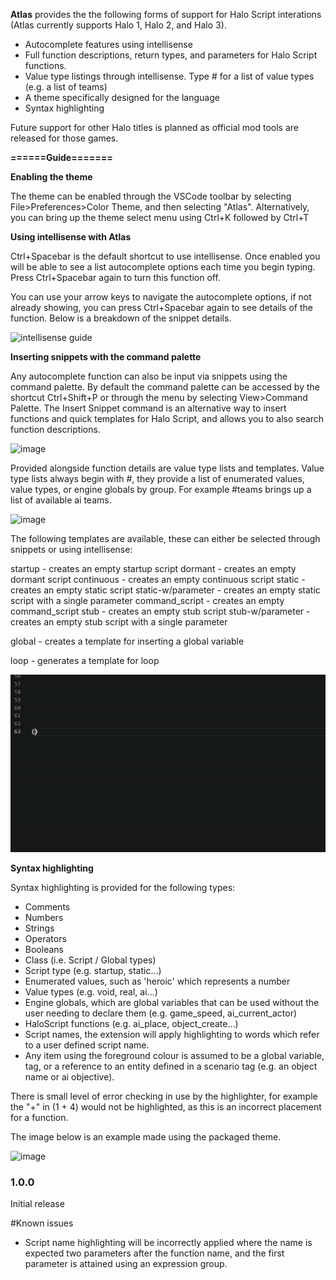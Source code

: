**Atlas** provides the the following forms of support for Halo Script interations (Atlas currently supports Halo 1, Halo 2, and Halo 3).
- Autocomplete features using intellisense
- Full function descriptions, return types, and parameters for Halo Script functions. 
- Value type listings through intellisense. Type # for a list of value types (e.g. a list of teams)
- A theme specifically designed for the language
- Syntax highlighting

Future support for other Halo titles is planned as official mod tools are released for those games.

**======Guide=======**

**Enabling the theme**

The theme can be enabled through the VSCode toolbar by selecting File>Preferences>Color Theme, and then selecting "Atlas". Alternatively, you can bring up the theme select menu using Ctrl+K followed by Ctrl+T

**Using intellisense with Atlas**

Ctrl+Spacebar is the default shortcut to use intellisense. Once enabled you will be able to see a list autocomplete options each time you begin typing. Press Ctrl+Spacebar again to turn this function off.

You can use your arrow keys to navigate the autocomplete options, if not already showing, you can press Ctrl+Spacebar again to see details of the function. Below is a breakdown of the snippet details.

![intellisense guide](https://user-images.githubusercontent.com/80323148/139600531-a1ffd041-1a76-4869-835f-515a06ed436a.png)

**Inserting snippets with the command palette**

Any autocomplete function can also be input via snippets using the command palette. By default the command palette can be accessed by the shortcut Ctrl+Shift+P or through the menu by selecting View>Command Palette. The Insert Snippet command is an alternative way to insert functions and quick templates for Halo Script, and allows you to also search function descriptions.

![image](https://user-images.githubusercontent.com/80323148/139602116-91bf4cb6-02cc-47cc-b2f3-54d332bc0315.png)

Provided alongside function details are value type lists and templates. Value type lists always begin with #, they provide a list of enumerated values, value types, or engine globals by group. For example #teams brings up a list of available ai teams.

![image](https://user-images.githubusercontent.com/80323148/139602166-72c50624-9d9f-44d0-b127-5f4ef60dc4c6.png)

The following templates are available, these can either be selected through snippets or using intellisense:

startup - creates an empty startup script
dormant - creates an empty dormant script
continuous - creates an empty continuous script
static - creates an empty static script
static-w/parameter - creates an empty static script with a single parameter
command_script - creates an empty command_script
stub - creates an empty stub script
stub-w/parameter - creates an empty stub script with a single parameter

global - creates a template for inserting a global variable

loop - generates a template for loop

![](snippets.gif)

**Syntax highlighting** 

Syntax highlighting is provided for the following types:

- Comments
- Numbers
- Strings
- Operators
- Booleans
- Class (i.e. Script / Global types)
- Script type (e.g. startup, static...)
- Enumerated values, such as 'heroic' which represents a number
- Value types (e.g. void, real, ai...)
- Engine globals, which are global variables that can be used without the user needing to declare them (e.g. game_speed, ai_current_actor)
- HaloScript functions (e.g. ai_place, object_create...)
- Script names, the extension will apply highlighting to words which refer to a user defined script name.
- Any item using the foreground colour is assumed to be a global variable, tag, or a reference to an entity defined in a scenario tag (e.g. an object name or ai objective). 

There is small level of error checking in use by the highlighter, for example the "+" in (1 + 4) would not be highlighted, as this is an incorrect placement for a function.

The image below is an example made using the packaged theme.

![image](https://user-images.githubusercontent.com/80323148/139127460-063c393b-d2c3-4f75-be5c-f2717913b8bc.png)

### 1.0.0

Initial release

#Known issues

- Script name highlighting will be incorrectly applied where the name is expected two parameters after the function name, and the first parameter is attained using an expression group.
